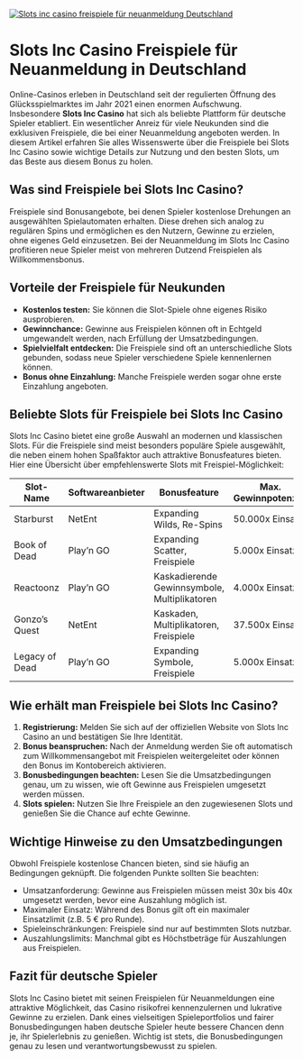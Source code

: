 [![Slots inc casino freispiele für neuanmeldung Deutschland](https://123-caf.pages.dev/gitsignup.png)](https://vrmoo.ru/Bt82HjjY)

<h1>Slots Inc Casino Freispiele für Neuanmeldung in Deutschland</h1>  <p>Online-Casinos erleben in Deutschland seit der regulierten Öffnung des Glücksspielmarktes im Jahr 2021 einen enormen Aufschwung. Insbesondere <strong>Slots Inc Casino</strong> hat sich als beliebte Plattform für deutsche Spieler etabliert. Ein wesentlicher Anreiz für viele Neukunden sind die exklusiven Freispiele, die bei einer Neuanmeldung angeboten werden. In diesem Artikel erfahren Sie alles Wissenswerte über die Freispiele bei Slots Inc Casino sowie wichtige Details zur Nutzung und den besten Slots, um das Beste aus diesem Bonus zu holen.</p>  <h2>Was sind Freispiele bei Slots Inc Casino?</h2>  <p>Freispiele sind Bonusangebote, bei denen Spieler kostenlose Drehungen an ausgewählten Spielautomaten erhalten. Diese drehen sich analog zu regulären Spins und ermöglichen es den Nutzern, Gewinne zu erzielen, ohne eigenes Geld einzusetzen. Bei der Neuanmeldung im Slots Inc Casino profitieren neue Spieler meist von mehreren Dutzend Freispielen als Willkommensbonus.</p>  <h2>Vorteile der Freispiele für Neukunden</h2>  <ul>   <li><strong>Kostenlos testen:</strong> Sie können die Slot-Spiele ohne eigenes Risiko ausprobieren.</li>   <li><strong>Gewinnchance:</strong> Gewinne aus Freispielen können oft in Echtgeld umgewandelt werden, nach Erfüllung der Umsatzbedingungen.</li>   <li><strong>Spielvielfalt entdecken:</strong> Die Freispiele sind oft an unterschiedliche Slots gebunden, sodass neue Spieler verschiedene Spiele kennenlernen können.</li>   <li><strong>Bonus ohne Einzahlung:</strong> Manche Freispiele werden sogar ohne erste Einzahlung angeboten.</li> </ul>  <h2>Beliebte Slots für Freispiele bei Slots Inc Casino</h2>  <p>Slots Inc Casino bietet eine große Auswahl an modernen und klassischen Slots. Für die Freispiele sind meist besonders populäre Spiele ausgewählt, die neben einem hohen Spaßfaktor auch attraktive Bonusfeatures bieten. Hier eine Übersicht über empfehlenswerte Slots mit Freispiel-Möglichkeit:</p>  <table>   <thead>     <tr>       <th>Slot-Name</th>       <th>Softwareanbieter</th>       <th>Bonusfeature</th>       <th>Max. Gewinnpotenzial</th>     </tr>   </thead>   <tbody>     <tr>       <td>Starburst</td>       <td>NetEnt</td>       <td>Expanding Wilds, Re-Spins</td>       <td>50.000x Einsatz</td>     </tr>     <tr>       <td>Book of Dead</td>       <td>Play’n GO</td>       <td>Expanding Scatter, Freispiele</td>       <td>5.000x Einsatz</td>     </tr>     <tr>       <td>Reactoonz</td>       <td>Play’n GO</td>       <td>Kaskadierende Gewinnsymbole, Multiplikatoren</td>       <td>4.000x Einsatz</td>     </tr>     <tr>       <td>Gonzo’s Quest</td>       <td>NetEnt</td>       <td>Kaskaden, Multiplikatoren, Freispiele</td>       <td>37.500x Einsatz</td>     </tr>     <tr>       <td>Legacy of Dead</td>       <td>Play’n GO</td>       <td>Expanding Symbole, Freispiele</td>       <td>5.000x Einsatz</td>     </tr>   </tbody> </table>  <h2>Wie erhält man Freispiele bei Slots Inc Casino?</h2>  <ol>   <li><strong>Registrierung:</strong> Melden Sie sich auf der offiziellen Website von Slots Inc Casino an und bestätigen Sie Ihre Identität.</li>   <li><strong>Bonus beanspruchen:</strong> Nach der Anmeldung werden Sie oft automatisch zum Willkommensangebot mit Freispielen weitergeleitet oder können den Bonus im Kontobereich aktivieren.</li>   <li><strong>Bonusbedingungen beachten:</strong> Lesen Sie die Umsatzbedingungen genau, um zu wissen, wie oft Gewinne aus Freispielen umgesetzt werden müssen.</li>   <li><strong>Slots spielen:</strong> Nutzen Sie Ihre Freispiele an den zugewiesenen Slots und genießen Sie die Chance auf echte Gewinne.</li> </ol>  <h2>Wichtige Hinweise zu den Umsatzbedingungen</h2>  <p>Obwohl Freispiele kostenlose Chancen bieten, sind sie häufig an Bedingungen geknüpft. Die folgenden Punkte sollten Sie beachten:</p>  <ul>   <li>Umsatzanforderung: Gewinne aus Freispielen müssen meist 30x bis 40x umgesetzt werden, bevor eine Auszahlung möglich ist.</li>   <li>Maximaler Einsatz: Während des Bonus gilt oft ein maximaler Einsatzlimit (z.B. 5 € pro Runde).</li>   <li>Spieleinschränkungen: Freispiele sind nur auf bestimmten Slots nutzbar.</li>   <li>Auszahlungslimits: Manchmal gibt es Höchstbeträge für Auszahlungen aus Freispielen.</li> </ul>  <h2>Fazit für deutsche Spieler</h2>  <p>Slots Inc Casino bietet mit seinen Freispielen für Neuanmeldungen eine attraktive Möglichkeit, das Casino risikofrei kennenzulernen und lukrative Gewinne zu erzielen. Dank eines vielseitigen Spieleportfolios und fairer Bonusbedingungen haben deutsche Spieler heute bessere Chancen denn je, ihr Spielerlebnis zu genießen. Wichtig ist stets, die Bonusbedingungen genau zu lesen und verantwortungsbewusst zu spielen.</p>